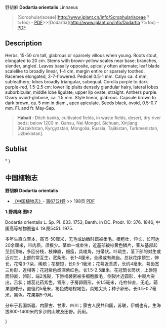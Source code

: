 野胡麻 **Dodartia orientalis** Linnaeus

> [Scrophulariaceae](http://www.iplant.cn/info/Scrophulariaceae ?t=foc) - [PDF](http://iplant.cn/foc/pdf/Scrophulariaceae.pdf)>>[Dodartia](http://www.iplant.cn/info/Dodartia ?t=foc) - [PDF](http://www.iplant.cn/foc/pdf/Dodartia.pdf)

## Description

Herbs, 15-50 cm tall, glabrous or sparsely villous when young. Roots stout, elongated to 20 cm. Stems with brown-yellow scales near base; branches, slender, angled. Leaves basally opposite, apically often alternate; leaf blade scalelike to broadly linear, 1-4 cm, margin entire or sparsely toothed. Racemes elongated, 3-7-flowered. Pedicel 0.5-1 mm. Calyx ca. 4 mm, subleathery; lobes broadly triangular, subequal. Corolla purple to dark purple-red, 1.5-2.5 cm; lower lip plaits densely glandular hairy, lateral lobes suborbicular, middle lobe ligulate; upper lip ovate, straight. Anthers purple. Ovary ovoid-globose, ca. 1.5 mm. Style linear, glabrous. Capsule brown to dark brown, ca. 5 mm in diam., apex apiculate. Seeds black, ovoid, 0.5-0.7 mm. Fl. and fr. May-Sep.

> **Habait** : 
> Ditch banks, cultivated fields, in waste fields, desert, dry river beds; below 1200 m. Gansu, Nei Mongol, Sichuan, Xinjiang [Kazakhstan, Kyrgyzstan, Mongolia, Russia, Tajikistan, Turkmenistan, Uzbekistan].

## Sublist
"
}
## 中国植物志

**野胡麻 Dodartia orientalis**

* [《中国植物志》](http://www.iplant.cn/frps)- [第67(2)卷](http://www.iplant.cn/frps/vol/67(2)) >> 198页 [PDF](http://www.iplant.cn/frps/pdf/67(2)/198.pdf)

**1.野胡麻 图52**

Dodartia orientalis L. Sp. Pl. 633. 1753; Benth. in DC. Prodr. 10: 376. 1846; 中国高等植物图鉴4. 19.图5451. 1975.

多年生直立草本，高15-50厘米，无毛或幼嫩时疏被柔毛。根粗壮，伸长，长可达20余厘米，带肉质，须根少。茎单一或束生，近基部被棕黄色鳞片，茎从基部起至到顶端，多回分枝，枝伸直，细瘦，具棱角，扫帚状。叶疏生，茎下部的对生或近对生，上部的常互生，宽条形，长1-4厘米，全缘或有疏齿。总状花序顶生，伸长，花常3-7朵，稀疏；花梗短，长0.5-1毫米；花萼近革质，长约4毫米，萼齿宽三角形，近相等；花冠紫色或深紫红色，长1.5-2.5厘米，花冠筒长筒状，上唇短而伸直，卵形，端2浅裂，下唇褶襞密被多细胞腺毛，侧裂片近圆形，中裂片突出，舌状；雄蕊花药紫色，肾形；子房卵圆形，长1.5毫米，花柱伸直，无毛。蒴果圆球形，直径约5毫米，褐色或暗棕褐色，具短尖头；种子卵形，长0.5-0.7毫米，黑色。花果期5-9月。

分布于我国新疆、内蒙古、甘肃、四川；蒙古人民共和国，苏联，伊朗也有。生海拔800-1400米的多沙的山坡及田野。药用。

}
